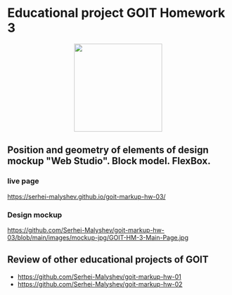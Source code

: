 # Educational project GOIT Homework 3

<div align="center">
	<img src="https://sindresorhus.com/assets/thanks/standard-resume-logo.svg" width="200"/>
</div>

## Position and geometry of elements of design mockup "Web Studio". Block model. FlexBox.

### live page

https://serhei-malyshev.github.io/goit-markup-hw-03/

### Design mockup

https://github.com/Serhei-Malyshev/goit-markup-hw-03/blob/main/images/mockup-jpg/GOIT-HM-3-Main-Page.jpg

## Review of other educational projects of GOIT

* https://github.com/Serhei-Malyshev/goit-markup-hw-01
* https://github.com/Serhei-Malyshev/goit-markup-hw-02

